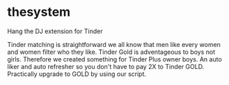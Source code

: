 # thesystem
Hang the DJ extension for Tinder

Tinder matching is straightforward we all know that men like every women and women filter who they like. Tinder Gold is adventageous to boys not girls. Therefore we created something for Tinder Plus owner boys. An auto liker and auto refresher so you don't have to pay 2X to Tinder GOLD. Practically upgrade to GOLD by using our script.
